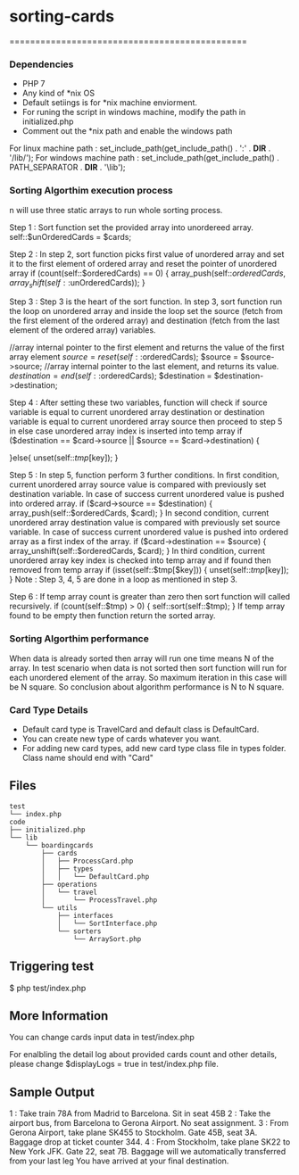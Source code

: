 # sorting-cards
==============================================


### Dependencies
- PHP 7
- Any kind of *nix OS
- Default setiings is for *nix machine enviorment. 
- For runing the script in windows machine, modify the path in initialized.php 
- Comment out the *nix path and enable the windows path

For linux machine path : set_include_path(get_include_path() . ':' . __DIR__ . '/lib/');
For windows machine path : set_include_path(get_include_path() . PATH_SEPARATOR . __DIR__ . '\lib');

### Sorting Algorthim execution process

n will use three static arrays to run whole sorting process.

Step 1 : Sort function set the provided array into unordereed array.
self::$unOrderedCards = $cards;

Step 2 : In step 2, sort function picks first value of unordered array and set it to the first element of ordered array and reset the pointer of unordered array
if (count(self::$orderedCards) == 0) {
array_push(self::$orderedCards, array_shift(self::$unOrderedCards));
} 

Step 3 : Step 3 is the heart of the sort function. In step 3, sort function run the loop on unordered array and inside the loop set the source (fetch from the first element of the ordered array) and destination (fetch from the last element of the ordered array) variables. 

//array internal pointer to the first element and returns the value of the first array element
$source = reset(self::$orderedCards); 
$source = $source->source;
//array internal pointer to the last element, and returns its value.
$destination = end(self::$orderedCards); 
$destination = $destination->destination; 

Step 4 : After setting these two variables, function will check if source variable is equal to current unordered array destination or destination variable is equal to current unordered array source then proceed to step 5 in else case unordered array index is inserted into temp array
if ($destination == $card->source || $source == $card->destination) {

}else{
unset(self::$tmp[$key]);
}

Step 5 : In step 5, function perform 3 further conditions.
In first condition, current unordered array source value is compared with previously set destination variable. In case of success current unordered value is pushed into ordered array. 
if ($card->source == $destination) {
array_push(self::$orderedCards, $card);
}
In second condition, current unordered array destination value is compared with previously set source variable. In case of success current unordered value is pushed into ordered array as a first index of the array.
if ($card->destination == $source) {
array_unshift(self::$orderedCards, $card);
}
In third condition, current unordered array key index is checked into temp array and if found then removed from temp array
if (isset(self::$tmp[$key])) {
unset(self::$tmp[$key]);
}
Note : Step 3, 4, 5 are done in a loop as mentioned in step 3. 

Step 6 : If temp array count is greater than zero then sort function will called recursively.
if (count(self::$tmp) > 0) {
self::sort(self::$tmp);
}
If temp array found to be empty then function return the sorted array. 

### Sorting Algorthim performance

When data is already sorted then array will run one time means N of the array.
In test scenario when data is not sorted then sort function will run for each unordered element of the array. So maximum iteration in this case will be N square.
So conclusion about algorithm performance is N to N square.

### Card Type Details
* Default card type is TravelCard and default class is DefaultCard.
* You can create new type of cards whatever you want.
* For adding new card types, add new card type class file in types folder. Class name should end with "Card"


Files 
----------------------------------------------
    test
    └── index.php
    code
    ├── initialized.php
    └── lib
        └── boardingcards
            ├── cards
            │   ├── ProcessCard.php
            │   ├── types
            │   │   └── DefaultCard.php
            ├── operations
            │   └── travel
            │       └── ProcessTravel.php
            └── utils
                ├── interfaces
                │   └── SortInterface.php
                └── sorters
                    └── ArraySort.php

Triggering test 
----------------------------------------------
$ php test/index.php


More Information 
----------------------------------------------
You can change cards input data in test/index.php

For enalbling the detail log about provided cards count and other details, please change $displayLogs = true in test/index.php file.

Sample Output 
----------------------------------------------
1 : Take train 78A from Madrid to Barcelona. Sit in seat 45B 
2 : Take the airport bus, from Barcelona to Gerona Airport. No seat assignment.
3 : From Gerona Airport, take plane SK455 to Stockholm. Gate 45B, seat 3A. Baggage drop at ticket counter 344.
4 : From Stockholm, take plane SK22 to New York JFK. Gate 22, seat 7B. Baggage will we automatically transferred from your last leg
You have arrived at your final destination.

